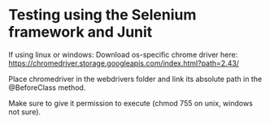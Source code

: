 # Testing using the Selenium framework and Junit

If using linux or windows:
Download os-specific chrome driver here: https://chromedriver.storage.googleapis.com/index.html?path=2.43/

Place chromedriver in the webdrivers folder and link its absolute path in the @BeforeClass method.

Make sure to give it permission to execute (chmod 755 on unix, windows not sure).



